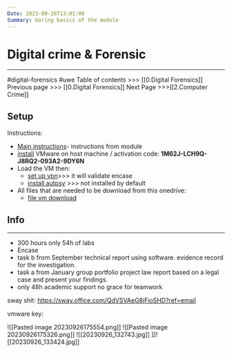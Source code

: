 ```yaml
---
Date: 2023-09-26T13:01:00
Summary: boring basics of the module
---
```

# Digital crime & Forensic
---
#digital-forensics #uwe
Table of contents >>> [[0.Digital Forensics]]
Previous page >>> [[0.Digital Forensics]]
Next Page >>>[[2.Computer Crime]]

## Setup
Instructions:
- [Main instructions](https://sway.office.com/QdVSVAeG8jFioSHD?ref=email)- instructions from module
- [install](https://customerconnect.vmware.com/en/downloads/info/slug/desktop_end_user_computing/vmware_workstation_pro/16_0) VMware on host machine / activation code: **1M62J-LCH9Q-J8RQ2-093A2-9DY6N** 
- Load the VM then:
	- [set up vpn](https://www.uwe.ac.uk/study/it-services/software/appsanywhere#a40506536-c4da-4da6-80f7-9181d0839fbc)>>> it will validate encase
	- [install autpsy](https://www.autopsy.com/download/) >>> not installed by default
- All files that are needed to be download from this onedrive: 
	- [file vm download](https://uweacuk-my.sharepoint.com/personal/jay_murphy_uwe_ac_uk/_layouts/15/onedrive.aspx?id=%2Fpersonal%2Fjay%5Fmurphy%5Fuwe%5Fac%5Fuk%2FDocuments%2FAcademic%20Year%202023%2D24%2FSway%20Resources%2FResources&ga=1)
## Info
---
- 300 hours only 54h of labs
- Encase
- task b from September technical report using software. evidence record for the investigation.
- task a from January group portfolio project law report based on a legal case and present your findings.
- only 48h academic support no grace for teamwork

sway shit:
https://sway.office.com/QdVSVAeG8jFioSHD?ref=email

vmware key:

![[Pasted image 20230926175554.png]]
![[Pasted image 20230926175326.png]]
![[20230926_132743.jpg]]
]]![[20230926_133424.jpg]]
